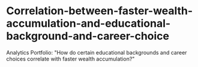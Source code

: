 # Correlation-between-faster-wealth-accumulation-and-educational-background-and-career-choice
Analytics Portfolio: "How do certain educational backgrounds and career choices correlate with faster wealth accumulation?"
